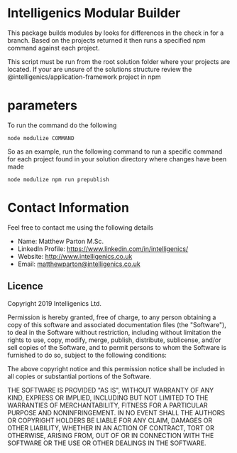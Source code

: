 # Intelligenics Modular Builder

This package builds modules by looks for differences in the check in for a branch. Based on the projects returned it then runs 
a specified npm command against each project. 

This script must be run from the root solution folder where your projects are located. If your are unsure of the solutions structure review the @intelligenics/application-framework project in npm 

# parameters 
To run the command do the following 

```
node modulize COMMAND 
``` 

So as an example, run the following command to run a specific command for each project found in your solution directory where changes have been made

``` 
node modulize npm run prepublish
```

# Contact Information

Feel free to contact me using the following details

- Name: Matthew Parton M.Sc.
- LinkedIn Profile: https://www.linkedin.com/in/intelligenics/
- Website: http://www.intelligenics.co.uk
- Email: matthewparton@intelligenics.co.uk

## Licence
Copyright 2019  Intelligenics Ltd.

Permission is hereby granted, free of charge, to any person obtaining a copy of this software and associated documentation files (the "Software"), to deal in the Software without restriction, including without limitation the rights to use, copy, modify, merge, publish, distribute, sublicense, and/or sell copies of the Software, and to permit persons to whom the Software is furnished to do so, subject to the following conditions:

The above copyright notice and this permission notice shall be included in all copies or substantial portions of the Software.

THE SOFTWARE IS PROVIDED "AS IS", WITHOUT WARRANTY OF ANY KIND, EXPRESS OR IMPLIED, INCLUDING BUT NOT LIMITED TO THE WARRANTIES OF MERCHANTABILITY, FITNESS FOR A PARTICULAR PURPOSE AND NONINFRINGEMENT. IN NO EVENT SHALL THE AUTHORS OR COPYRIGHT HOLDERS BE LIABLE FOR ANY CLAIM, DAMAGES OR OTHER LIABILITY, WHETHER IN AN ACTION OF CONTRACT, TORT OR OTHERWISE, ARISING FROM, OUT OF OR IN CONNECTION WITH THE SOFTWARE OR THE USE OR OTHER DEALINGS IN THE SOFTWARE.
